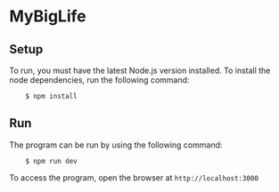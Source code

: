 # MyBigLife

## Setup

To run, you must have the latest Node.js version installed. To install the node dependencies, run the following command:

```
    $ npm install
```

## Run

The program can be run by using the following command:

```
    $ npm run dev
```

To access the program, open the browser at ``` http://localhost:3000 ```
